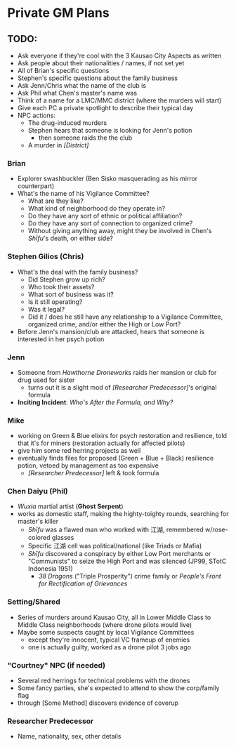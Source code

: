 # Private GM Plans

## TODO:
  - Ask everyone if they're cool with the 3 Kausao City Aspects as written
  - Ask people about their nationalities / names, if not set yet
  - All of Brian's specific questions
  - Stephen's specific questions about the family business
  - Ask Jenn/Chris what the name of the club is
  - Ask Phil what Chen's master's name was
  - Think of a name for a LMC/MMC district (where the murders will start)
  - Give each PC a private spotlight to describe their typical day
  - NPC actions:
    - The drug-induced murders
    - Stephen hears that someone is looking for Jenn's potion
      - then someone raids the the club
    - A murder in _[District]_

### Brian
  - Explorer swashbuckler (Ben Sisko masquerading as his mirror counterpart)
  - What's the name of his Vigilance Committee?
    - What are they like?
    - What kind of neighborhood do they operate in?
    - Do they have any sort of ethnic or political affiliation?
    - Do they have any sort of connection to organized crime?
    - Without giving anything away, might they be involved in Chen's _Shīfu_'s death,
      on either side?

### Stephen Gilios (Chris)
  - What's the deal with the family business?
    - Did Stephen grow up rich?
    - Who took their assets?
    - What sort of business was it?
    - Is it still operating?
    - Was it legal?
    - Did it / does he still have any relationship to a Vigilance Committee,
      organized crime, and/or either the High or Low Port?
  - Before Jenn's mansion/club are attacked,
    hears that someone is interested in her psych potion

### Jenn
  - Someone from _Hawthorne Droneworks_ raids her mansion or club for drug used for sister
    - turns out it is a slight mod of _[Researcher Predecessor]_'s original formula
  - **Inciting Incident**: _Who's After the Formula, and Why?_

### Mike
  - working on Green & Blue elixirs for psych restoration and resilience,
    told that it's for miners (restoration actually for affected pilots)
  - give him some red herring projects as well
  - eventually finds files for proposed (Green + Blue + Black) resilience potion,
    vetoed by management as too expensive
    - _[Researcher Predecessor]_ left & took formula

### Chen Daiyu (Phil)
  - _Wuxia_ martial artist (**Ghost Serpent**)
  - works as domestic staff, making the highty-toighty rounds, searching for master's killer
    - _Shīfu_ was a flawed man who worked with 江湖, remembered w/rose-colored glasses
    - Specific 江湖 cell was political/national (like Triads or Mafia)
    - _Shīfu_ discovered a conspiracy by either Low Port merchants or "Communists"
      to seize the High Port and was silenced (JP99, STotC Indonesia 1951)
      - _38 Dragons_ ("Triple Prosperity") crime family or
        _People's Front for Rectification of Grievances_

### Setting/Shared
  - Series of murders around Kausao City, all in Lower Middle Class to Middle Class
    neighborhoods (where drone pilots would live)
  - Maybe some suspects caught by local Vigilance Committees
    - except they're innocent, typical VC frameup of enemies
    - one is actually guilty, worked as a drone pilot 3 jobs ago

### "Courtney" NPC (if needed)
  - Several red herrings for technical problems with the drones
  - Some fancy parties, she's expected to attend to show the corp/family flag
  - through [Some Method] discovers evidence of coverup

### Researcher Predecessor
  - Name, nationality, sex, other details
